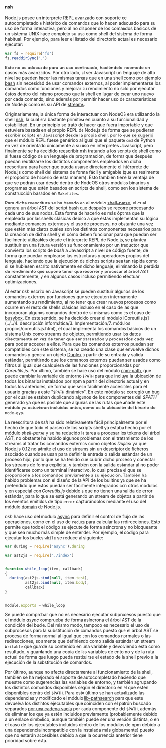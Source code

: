 #### nsh

Node.js posee un interprete REPL avanzado con soporte de autocompletado e
histórico de comandos que lo hacen adecuado para su uso de forma interactiva,
pero al no disponer de los comandos básicos de un sistema UNIX hace complejo su
uso como shell del sistema de forma habitual. Por ejemplo, para leer el listado
del directorio actual es necesario ejecutar:

```Javascript
var fs = require('fs')
fs.readdirSync('.')
```

Esto no es adecuado para un uso continuado, haciéndolo incomodo en casos más
avanzados. Por otro lado, al ser Javascript un lenguaje de alto nivel se pueden
hacer las mismas tareas que en una shell como por ejemplo
[bash](https://www.gnu.org/software/bash) sin necesidad de usar comandos
externos, al poder implementarse los comandos como funciones y mejorar su
rendimiento no solo por ejecutar éstos dentro del mismo proceso que la shell en
lugar de crear uno nuevo por cada comando, sino además por permitir hacer uso de
características de Node.js como es su API de
[streams](https://nodejs.org/api/stream.html).

Originariamente, la única forma de interactuar con NodeOS era utilizando la
shell [nsh](https://github.com/groundwater/node-bin-nsh), la cual era bastante
primitiva en cuanto a su funcionalidad y estabilidad. En un principio se trató
de hacer que fuera importable y que estuviera basada en el propio REPL de
Node.js de forma que se pudieran escribir scripts en Javascript desde la propia
shell, por lo que [se sugerió](https://github.com/joyent/node/issues/9224) que
el módulo REPL fuese genérico al igual que el paquete `cmd` de Python en vez de
orientado únicamente a su uso en interpretes Javascript, pero finalmente se ha
decidido [reescribir nsh](https://github.com/piranna/nsh) tratando a los scripts
de shell como si fuese código de un lenguaje de programación, de forma que
después puedan reutilizarse los distintos componentes empleados en dicha
reescritura para hacer que pueda usarse directamente el intérprete de Node.js
como shell del sistema de forma fácil y amigable (que es realmente el propósito
de hacerlo de esta manera). Esto también tiene la ventaja de que se podrán usar
desde dentro de NodeOS otros módulos binarios y programas que estén basados en
scripts de shell, como son los sistema de construcción basados en `Makefiles`.

Para dicha reescritura se ha basado en el módulo
[shell-parse](https://github.com/grncdr/js-shell-parse), el cual genera un árbol
AST del script bash que después se recorre procesando cada uno de sus nodos.
Esta forma de hacerlo es más óptima que la empleada por las shells clásicas
debido a que éstas implementan su lógica mediante comandos externos y el uso de
procesos, no obstante una vez que estén más claros cuales son los distintos
componentes necesarios para la creación de dicha shell y el cómo deben funcionar
para que puedan ser fácilmente utilizables desde el interprete REPL de Node.js,
se plantea sustituir en una futura versión su funcionamiento por un traductor
que convierta los scripts de *bash* a Javascript a nivel de código fuente, de
forma que puedan emplearse las estructuras y operadores propios del lenguaje,
haciendo que la ejecución de dichos scripts sea tan rápida como si se hubiesen
escrito nativamente en dicho lenguaje, eliminando la perdida de rendimiento que
supone tener que recorrer y procesar el árbol AST constantemente, y en algunos
casos incluso permitiendo efectuar optimizaciones.

Al estar *nsh* escrito en Javascript se pueden sustituir algunos de los comandos
externos por funciones que se ejecuten internamente aumentando su rendimiento,
al no tener que crear nuevos procesos como ocurre en el resto de shells clásicas
incluso en el caso de las que incorporan algunos comandos dentro de si mismas
como es el caso de [busybox](https://www.busybox.net). En este sentido, se ha
decidido crear el módulo
[Coreutils.js](../../4. descripción informática/3. Implementación/7. módulos propios/coreutils.js.html),
el cual implementa los comandos básicos de un sistema Unix como streams de
objetos, permitiendo usar los datos directamente en vez de tener que ser
parseados y procesados cada vez para poder acceder a ellos. Para que los
comandos externos puedan ser compatibles con este sistema, se ha creado una
clase que envuelve dichos comandos y genera un objeto
[Duplex](https://nodejs.org/api/stream.html#stream_class_stream_duplex) a partir
de su entrada y salida estándar, permitiendo que los comandos externos puedan
ser usados como filtros al igual que cualquiera de las funciones proporcionadas
por *Coreutils.js*. Por último, también se hace uso del módulo
[npm-path](https://github.com/timoxley/npm-path), que puede cambiar la variable
de entorno `$PATH` para que incluya la ubicación de todos los binarios
instalados por npm a partir del directorio actual y en todos los anteriores, de
forma que sean fácilmente accesibles para el usuario gracias a este "`$PATH`
dinámico". En este módulo se [corregió](https://github.com/timoxley/npm-path/pull/5)
un bug por el cual se estaban duplicando algunos de los componentes del *$PATH*
generado ya que es posible que algunas de las rutas que añade este módulo ya
estuvieran incluidas antes, como es la ubicación del binario de `node-gyp`.

La reescritura de *nsh* ha sido relativamente fácil principalmente por el hecho
de que todo el parseo de los scripts shell ya estaba hecho por el módulo
*shell-parse* y se ha reducido la tarea a procesar los tokens del árbol AST, no
obstante ha habido algunos problemas con el tratamiento de los streams al tratar
los comandos externos como objetos *Duplex* ya que Node.js 0.12 no admite el uso
de streams sin un descriptor de ficheros asociado cuando se usan para definir la
entrada o salida estándar de un proceso hijo, por lo que se ha tenido que cubrir
dicho proceso y conectar los streams de forma explícita, y también con la salida
estándar al no poder identificarse como un terminal interactivo, lo cual
precisa el que se proporcione a los comandos previamente a su ejecución. También
ha habido problemas con el diseño de la API de los builtins ya que se ha
pretendido que estos puedan ser fácilmente integrados con otros módulos y en
especial con *Coreutils.js* debido a que no tienen una salida de error estándar,
para lo que se está generando un stream de objetos a partir de los eventos
emitidos de tipo `error` capturándolos mediante el uso del módulo
[domain](https://nodejs.org/api/domain.html) de Node.js.

*nsh* hace uso del modulo [async](https://github.com/caolan/async) para definir
el control de flujo de las operaciones, como en el uso de `reduce` para calcular
las redirecciones. Esto permite que todo el código se ejecute de forma asíncrona
y no bloqueante y que sea mucho más simple de entender. Por ejemplo, el código
para ejecutar los bucles `while` se reduce al siguiente:

```Javascript
var during = require('async').during

var ast2js = require('./index')


function while_loop(item, callback)
{
  during(ast2js.bind(null, item.test),
         ast2js.bind(null, item.body),
         callback)
}


module.exports = while_loop
```

Se puede comprobar que no es necesario ejecutar subprocesos puesto que el módulo
*async* comprueba de forma asíncrona el árbol AST de la condición del bucle. Del
mismo modo, tampoco es necesario el uso de subprocesos para la substitución de
comandos puesto que el árbol AST se procesa de forma normal al igual que con los
comandos normales o las redirecciones, solamente que definiendo como salida
estándar un stream `Writable` que guarde su contenido en una variable y
devolviendo esta como resultado, y guardando una copia de las variables de
entorno y de la ruta actual de forma que luego pueda restituirse el estado de la
shell previo a la ejecución de la substitución de comandos.

Por último, aunque no afecte directamente al funcionamiento de la shell, también
se ha mejorado el soporte de autocompletado haciendo que muestre como
sugerencias las variables de entorno, y también agrupando los distintos comandos
disponibles según el directorio en el que estén disponibles dentro del `$PATH`.
Para esto último se han actualizado las dependencias y modificado el módulo
[lib-pathsearch](https://github.com/piranna/node-lib-pathsearch) para que este
devuelva los distintos ejecutables que coinciden con el patrón buscado separados
[por una cadena vacía](https://nodejs.org/api/readline.html#readline_readline_createinterface_options)
por cada componente del `$PATH`, además de eliminar los que ya estén incluidos
previamente (probablemente debido a un enlace simbólico, aunque también puede
ser una versión distinta, o en el caso de los ejecutables incluidos dentro de
los módulos de npm debido a una dependencia incompatible con la instalada más
globalmente) puesto que no estarán accesibles debido a que la ocurrencia
anterior tiene prioridad sobre ésta.
